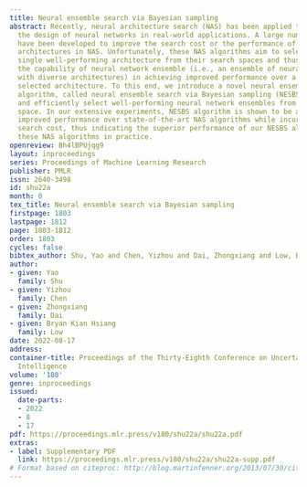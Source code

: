 ```yaml
---
title: Neural ensemble search via Bayesian sampling
abstract: Recently, neural architecture search (NAS) has been applied to automate
  the design of neural networks in real-world applications. A large number of algorithms
  have been developed to improve the search cost or the performance of the final selected
  architectures in NAS. Unfortunately, these NAS algorithms aim to select only one
  single well-performing architecture from their search spaces and thus have overlooked
  the capability of neural network ensemble (i.e., an ensemble of neural networks
  with diverse architectures) in achieving improved performance over a single final
  selected architecture. To this end, we introduce a novel neural ensemble search
  algorithm, called neural ensemble search via Bayesian sampling (NESBS), to effectively
  and efficiently select well-performing neural network ensembles from a NAS search
  space. In our extensive experiments, NESBS algorithm is shown to be able to achieve
  improved performance over state-of-the-art NAS algorithms while incurring a comparable
  search cost, thus indicating the superior performance of our NESBS algorithm over
  these NAS algorithms in practice.
openreview: Bh4lBPUjqg9
layout: inproceedings
series: Proceedings of Machine Learning Research
publisher: PMLR
issn: 2640-3498
id: shu22a
month: 0
tex_title: Neural ensemble search via Bayesian sampling
firstpage: 1803
lastpage: 1812
page: 1803-1812
order: 1803
cycles: false
bibtex_author: Shu, Yao and Chen, Yizhou and Dai, Zhongxiang and Low, Bryan Kian Hsiang
author:
- given: Yao
  family: Shu
- given: Yizhou
  family: Chen
- given: Zhongxiang
  family: Dai
- given: Bryan Kian Hsiang
  family: Low
date: 2022-08-17
address:
container-title: Proceedings of the Thirty-Eighth Conference on Uncertainty in Artificial
  Intelligence
volume: '180'
genre: inproceedings
issued:
  date-parts:
  - 2022
  - 8
  - 17
pdf: https://proceedings.mlr.press/v180/shu22a/shu22a.pdf
extras:
- label: Supplementary PDF
  link: https://proceedings.mlr.press/v180/shu22a/shu22a-supp.pdf
# Format based on citeproc: http://blog.martinfenner.org/2013/07/30/citeproc-yaml-for-bibliographies/
---
```

